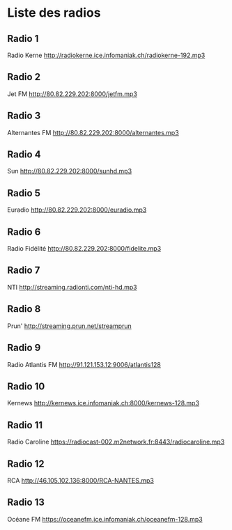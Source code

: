 # Liste des radios

## Radio 1

Radio Kerne
http://radiokerne.ice.infomaniak.ch/radiokerne-192.mp3

## Radio 2

Jet FM
http://80.82.229.202:8000/jetfm.mp3

## Radio 3

Alternantes FM
http://80.82.229.202:8000/alternantes.mp3

## Radio 4

Sun
http://80.82.229.202:8000/sunhd.mp3

## Radio 5

Euradio
http://80.82.229.202:8000/euradio.mp3

## Radio 6

Radio Fidélité
http://80.82.229.202:8000/fidelite.mp3

## Radio 7

NTI
http://streaming.radionti.com/nti-hd.mp3

## Radio 8

Prun'
http://streaming.prun.net/streamprun

## Radio 9

Radio Atlantis FM
http://91.121.153.12:9006/atlantis128

## Radio 10

Kernews
http://kernews.ice.infomaniak.ch:8000/kernews-128.mp3

## Radio 11

Radio Caroline
https://radiocast-002.m2network.fr:8443/radiocaroline.mp3

## Radio 12

RCA
http://46.105.102.136:8000/RCA-NANTES.mp3

## Radio 13

Océane FM
https://oceanefm.ice.infomaniak.ch/oceanefm-128.mp3
